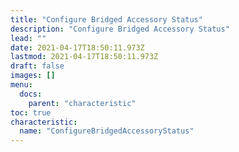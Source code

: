 ```yaml
---
title: "Configure Bridged Accessory Status"
description: "Configure Bridged Accessory Status"
lead: ""
date: 2021-04-17T18:50:11.973Z
lastmod: 2021-04-17T18:50:11.973Z
draft: false
images: []
menu:
  docs:
    parent: "characteristic"
toc: true
characteristic:
  name: "ConfigureBridgedAccessoryStatus"
---
```

